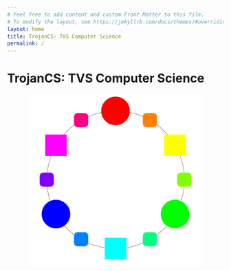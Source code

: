 ```yaml
---
# Feel free to add content and custom Front Matter to this file.
# To modify the layout, see https://jekyllrb.com/docs/themes/#overriding-theme-defaults
layout: home
title: TrojanCS: TVS Computer Science
permalink: /
---
```

# TrojanCS: TVS Computer Science

<center><img width="400" src="/assets/images/top.png"></center>
